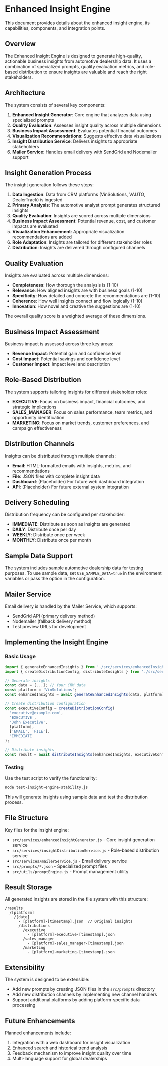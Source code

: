 # Enhanced Insight Engine

This document provides details about the enhanced insight engine, its capabilities, components, and integration points.

## Overview

The Enhanced Insight Engine is designed to generate high-quality, actionable business insights from automotive dealership data. It uses a combination of specialized prompts, quality evaluation metrics, and role-based distribution to ensure insights are valuable and reach the right stakeholders.

## Architecture

The system consists of several key components:

1. **Enhanced Insight Generator**: Core engine that analyzes data using specialized prompts
2. **Quality Evaluation**: Assesses insight quality across multiple dimensions
3. **Business Impact Assessment**: Evaluates potential financial outcomes
4. **Visualization Recommendations**: Suggests effective data visualizations
5. **Insight Distribution Service**: Delivers insights to appropriate stakeholders
6. **Mailer Service**: Handles email delivery with SendGrid and Nodemailer support

## Insight Generation Process

The insight generation follows these steps:

1. **Data Ingestion**: Data from CRM platforms (VinSolutions, VAUTO, DealerTrack) is ingested
2. **Primary Analysis**: The automotive analyst prompt generates structured insights
3. **Quality Evaluation**: Insights are scored across multiple dimensions
4. **Business Impact Assessment**: Potential revenue, cost, and customer impacts are evaluated
5. **Visualization Enhancement**: Appropriate visualization recommendations are added
6. **Role Adaptation**: Insights are tailored for different stakeholder roles
7. **Distribution**: Insights are delivered through configured channels

## Quality Evaluation

Insights are evaluated across multiple dimensions:

- **Completeness**: How thorough the analysis is (1-10)
- **Relevance**: How aligned insights are with business goals (1-10)
- **Specificity**: How detailed and concrete the recommendations are (1-10)
- **Coherence**: How well insights connect and flow logically (1-10)
- **Innovation**: How novel and creative the suggestions are (1-10)

The overall quality score is a weighted average of these dimensions.

## Business Impact Assessment

Business impact is assessed across three key areas:

- **Revenue Impact**: Potential gain and confidence level
- **Cost Impact**: Potential savings and confidence level
- **Customer Impact**: Impact level and description

## Role-Based Distribution

The system supports tailoring insights for different stakeholder roles:

- **EXECUTIVE**: Focus on business impact, financial outcomes, and strategic implications
- **SALES_MANAGER**: Focus on sales performance, team metrics, and opportunity identification
- **MARKETING**: Focus on market trends, customer preferences, and campaign effectiveness

## Distribution Channels

Insights can be distributed through multiple channels:

- **Email**: HTML-formatted emails with insights, metrics, and recommendations
- **File**: JSON files with complete insight data
- **Dashboard**: (Placeholder) For future web dashboard integration
- **API**: (Placeholder) For future external system integration

## Delivery Scheduling

Distribution frequency can be configured per stakeholder:

- **IMMEDIATE**: Distribute as soon as insights are generated
- **DAILY**: Distribute once per day
- **WEEKLY**: Distribute once per week
- **MONTHLY**: Distribute once per month

## Sample Data Support

The system includes sample automotive dealership data for testing purposes. To use sample data, set `USE_SAMPLE_DATA=true` in the environment variables or pass the option in the configuration.

## Mailer Service

Email delivery is handled by the Mailer Service, which supports:

- SendGrid API (primary delivery method)
- Nodemailer (fallback delivery method)
- Test preview URLs for development

## Implementing the Insight Engine

### Basic Usage

```javascript
import { generateEnhancedInsights } from './src/services/enhancedInsightGenerator.js';
import { createDistributionConfig, distributeInsights } from './src/services/insightDistributionService.js';

// Generate insights
const data = [...]; // Your CRM data
const platform = 'VinSolutions';
const enhancedInsights = await generateEnhancedInsights(data, platform);

// Create distribution configuration
const executiveConfig = createDistributionConfig(
  'executive@example.com',
  'EXECUTIVE',
  'John Executive',
  [platform],
  ['EMAIL', 'FILE'],
  'IMMEDIATE'
);

// Distribute insights
const result = await distributeInsights(enhancedInsights, executiveConfig);
```

### Testing

Use the test script to verify the functionality:

```bash
node test-insight-engine-stability.js
```

This will generate insights using sample data and test the distribution process.

## File Structure

Key files for the insight engine:

- `src/services/enhancedInsightGenerator.js` - Core insight generation service
- `src/services/insightDistributionService.js` - Role-based distribution service
- `src/services/mailerService.js` - Email delivery service
- `src/prompts/*.json` - Specialized prompt files
- `src/utils/promptEngine.js` - Prompt management utility

## Result Storage

All generated insights are stored in the file system with this structure:

```
/results
  /[platform]
    /[date]
      - [platform]-[timestamp].json  // Original insights
      /distributions
        /executive
          - [platform]-executive-[timestamp].json
        /sales_manager
          - [platform]-sales_manager-[timestamp].json
        /marketing
          - [platform]-marketing-[timestamp].json
```

## Extensibility

The system is designed to be extensible:

- Add new prompts by creating JSON files in the `src/prompts` directory
- Add new distribution channels by implementing new channel handlers
- Support additional platforms by adding platform-specific data processing

## Future Enhancements

Planned enhancements include:

1. Integration with a web dashboard for insight visualization
2. Enhanced search and historical trend analysis
3. Feedback mechanism to improve insight quality over time
4. Multi-language support for global dealerships